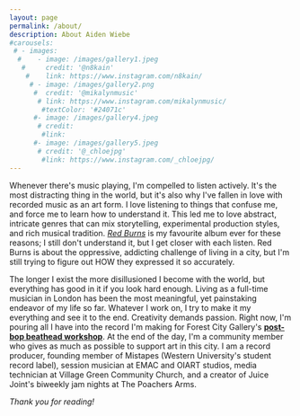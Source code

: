 ```yaml
---
layout: page
permalink: /about/
description: About Aiden Wiebe
#carousels:
 # - images:
  #    - image: /images/gallery1.jpeg
   #     credit: '@n8kain'
    #    link: https://www.instagram.com/n8kain/
     # - image: /images/gallery2.png
      #  credit: '@mikalynmusic'
       # link: https://www.instagram.com/mikalynmusic/
        #textColor: '#24071c'
      #- image: /images/gallery4.jpeg
       # credit: 
        #link: 
      #- image: /images/gallery5.jpeg
       # credit: '@_chloejpg'
        #link: https://www.instagram.com/_chloejpg/
---
```

Whenever there's music playing, I'm compelled to listen actively.  It's the most distracting thing in the world, but it's also why I've fallen in love with recorded music as an art form.  I love listening to things that confuse me, and force me to learn how to understand it.  This led me to love abstract, intricate genres that can mix storytelling, experimental production styles, and rich musical tradition.  *[Red Burns](https://standingonthecorner.bandcamp.com/album/red-burns)* is my favourite album ever for these reasons; I still don't understand it, but I get closer with each listen.  Red Burns is about the oppressive, addicting challenge of living in a city, but I'm still trying to figure out HOW they expressed it so accurately.  

The longer I exist the more disillusioned I become with the world, but everything has good in it if you look hard enough.  Living as a full-time musician in London has been the most meaningful, yet painstaking endeavor of my life so far.  Whatever I work on, I try to make it my everything and see it to the end.  Creativity demands passion.  Right now, I'm pouring all I have into the record I'm making for Forest City Gallery's **[post-bop beathead workshop](https://www.forestcitygallery.com/post/fcg-s-postbop-beathead-jazz-workshop-sponsored-by-lbmx)**.  At the end of the day, I'm a community member who gives as much as possible to support art in this city.  I am a record producer, founding member of Mistapes (Western University's student record label), session musician at EMAC and OIART studios, media technician at Village Green Community Church, and a creator of Juice Joint's biweekly jam nights at The Poachers Arms.  

*Thank you for reading!*
